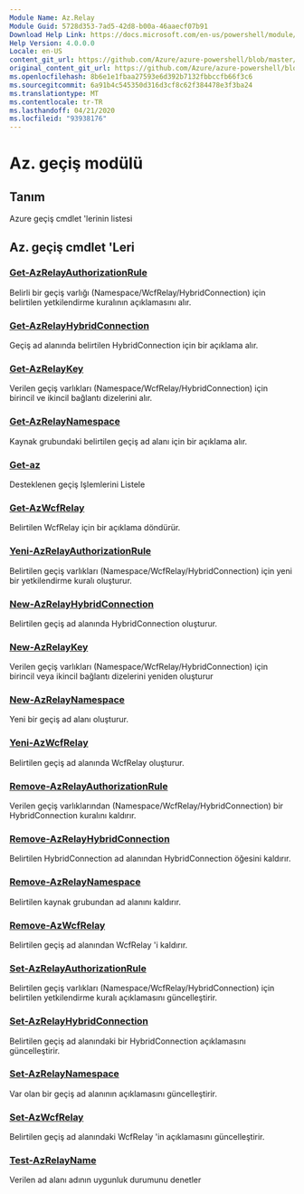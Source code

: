 ```yaml
---
Module Name: Az.Relay
Module Guid: 5728d353-7ad5-42d8-b00a-46aaecf07b91
Download Help Link: https://docs.microsoft.com/en-us/powershell/module/az.relay
Help Version: 4.0.0.0
Locale: en-US
content_git_url: https://github.com/Azure/azure-powershell/blob/master/src/Relay/Relay/help/Az.Relay.md
original_content_git_url: https://github.com/Azure/azure-powershell/blob/master/src/Relay/Relay/help/Az.Relay.md
ms.openlocfilehash: 8b6e1e1fbaa27593e6d392b7132fbbccfb66f3c6
ms.sourcegitcommit: 6a91b4c545350d316d3cf8c62f384478e3f3ba24
ms.translationtype: MT
ms.contentlocale: tr-TR
ms.lasthandoff: 04/21/2020
ms.locfileid: "93938176"
---
```

# Az. geçiş modülü
## Tanım
Azure geçiş cmdlet 'lerinin listesi

## Az. geçiş cmdlet 'Leri
### [Get-AzRelayAuthorizationRule](Get-AzRelayAuthorizationRule.md)
Belirli bir geçiş varlığı (Namespace/WcfRelay/HybridConnection) için belirtilen yetkilendirme kuralının açıklamasını alır.

### [Get-AzRelayHybridConnection](Get-AzRelayHybridConnection.md)
Geçiş ad alanında belirtilen HybridConnection için bir açıklama alır.

### [Get-AzRelayKey](Get-AzRelayKey.md)
Verilen geçiş varlıkları (Namespace/WcfRelay/HybridConnection) için birincil ve ikincil bağlantı dizelerini alır.

### [Get-AzRelayNamespace](Get-AzRelayNamespace.md)
Kaynak grubundaki belirtilen geçiş ad alanı için bir açıklama alır.

### [Get-az](Get-AzRelayOperation.md)
Desteklenen geçiş Işlemlerini Listele

### [Get-AzWcfRelay](Get-AzWcfRelay.md)
Belirtilen WcfRelay için bir açıklama döndürür.

### [Yeni-AzRelayAuthorizationRule](New-AzRelayAuthorizationRule.md)
Belirtilen geçiş varlıkları (Namespace/WcfRelay/HybridConnection) için yeni bir yetkilendirme kuralı oluşturur.

### [New-AzRelayHybridConnection](New-AzRelayHybridConnection.md)
Belirtilen geçiş ad alanında HybridConnection oluşturur.

### [New-AzRelayKey](New-AzRelayKey.md)
Verilen geçiş varlıkları (Namespace/WcfRelay/HybridConnection) için birincil veya ikincil bağlantı dizelerini yeniden oluşturur

### [New-AzRelayNamespace](New-AzRelayNamespace.md)
Yeni bir geçiş ad alanı oluşturur.

### [Yeni-AzWcfRelay](New-AzWcfRelay.md)
Belirtilen geçiş ad alanında WcfRelay oluşturur.

### [Remove-AzRelayAuthorizationRule](Remove-AzRelayAuthorizationRule.md)
Verilen geçiş varlıklarından (Namespace/WcfRelay/HybridConnection) bir HybridConnection kuralını kaldırır.

### [Remove-AzRelayHybridConnection](Remove-AzRelayHybridConnection.md)
Belirtilen HybridConnection ad alanından HybridConnection öğesini kaldırır.

### [Remove-AzRelayNamespace](Remove-AzRelayNamespace.md)
Belirtilen kaynak grubundan ad alanını kaldırır. 

### [Remove-AzWcfRelay](Remove-AzWcfRelay.md)
Belirtilen geçiş ad alanından WcfRelay 'i kaldırır.

### [Set-AzRelayAuthorizationRule](Set-AzRelayAuthorizationRule.md)
Belirtilen geçiş varlıkları (Namespace/WcfRelay/HybridConnection) için belirtilen yetkilendirme kuralı açıklamasını güncelleştirir.

### [Set-AzRelayHybridConnection](Set-AzRelayHybridConnection.md)
Belirtilen geçiş ad alanındaki bir HybridConnection açıklamasını güncelleştirir.

### [Set-AzRelayNamespace](Set-AzRelayNamespace.md)
Var olan bir geçiş ad alanının açıklamasını güncelleştirir.

### [Set-AzWcfRelay](Set-AzWcfRelay.md)
Belirtilen geçiş ad alanındaki WcfRelay 'in açıklamasını güncelleştirir.

### [Test-AzRelayName](Test-AzRelayName.md)
Verilen ad alanı adının uygunluk durumunu denetler

